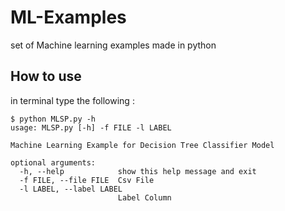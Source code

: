 # ML-Examples
set of Machine learning examples made in python
## How to use
in terminal type the following :

```
$ python MLSP.py -h
usage: MLSP.py [-h] -f FILE -l LABEL

Machine Learning Example for Decision Tree Classifier Model

optional arguments:
  -h, --help            show this help message and exit
  -f FILE, --file FILE  Csv File
  -l LABEL, --label LABEL
                        Label Column
```
